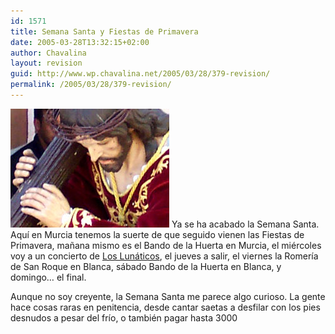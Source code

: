 ```yaml
---
id: 1571
title: Semana Santa y Fiestas de Primavera
date: 2005-03-28T13:32:15+02:00
author: Chavalina
layout: revision
guid: http://www.wp.chavalina.net/2005/03/28/379-revision/
permalink: /2005/03/28/379-revision/
---
```

<img class="imgizqda" src="/imagenes/fotos/jesus.jpg" alt="Jes&uacute;s" /> Ya se ha acabado la Semana Santa. Aqu&iacute; en Murcia tenemos la suerte de que seguido vienen las Fiestas de Primavera, ma&ntilde;ana mismo es el Bando de la Huerta en Murcia, el miércoles voy a un concierto de <a href="http://www.los-lunaticos.com/" target="_blank">Los Lunáticos</a>, el jueves a salir, el viernes la Romer&iacute;a de San Roque en Blanca, sábado Bando de la Huerta en Blanca, y domingo… el final.

Aunque no soy creyente, la Semana Santa me parece algo curioso. La gente hace cosas raras en penitencia, desde cantar saetas a desfilar con los pies desnudos a pesar del fr&iacute;o, o también pagar hasta 3000
